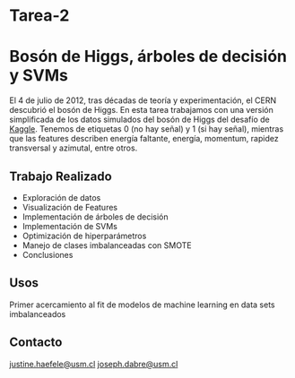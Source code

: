 # Tarea-2

# Bosón de Higgs, árboles de decisión y SVMs

El 4 de julio de 2012, tras décadas de teoría y experimentación, el CERN descubrió el bosón de Higgs. En esta tarea trabajamos con una versión simplificada de los datos simulados del bosón de Higgs del desafío de [Kaggle](https://www.kaggle.com/c/higgs-boson/overview). Tenemos de etiquetas 0 (no hay señal) y 1 (si hay señal), mientras que las features describen energía faltante, energía, momentum, rapidez transversal y azimutal, entre otros. 


## Trabajo Realizado

- Exploración de datos
- Visualización de Features
- Implementación de árboles de decisión
- Implementación de SVMs
- Optimización de hiperparámetros
- Manejo de clases imbalanceadas con SMOTE
- Conclusiones

## Usos
Primer acercamiento al fit de modelos de machine learning en data sets imbalanceados


## Contacto   
justine.haefele@usm.cl
joseph.dabre@usm.cl

